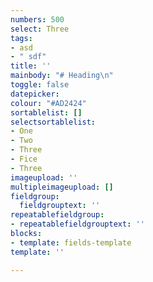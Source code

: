 ```yaml
---
numbers: 500
select: Three
tags:
- asd
- " sdf"
title: ''
mainbody: "# Heading\n"
toggle: false
datepicker: 
colour: "#AD2424"
sortablelist: []
selectsortablelist:
- One
- Two
- Three
- Fice
- Three
imageupload: ''
multipleimageupload: []
fieldgroup:
  fieldgrouptext: ''
repeatablefieldgroup:
- repeatablefieldgrouptext: ''
blocks:
- template: fields-template
template: ''

---
```

